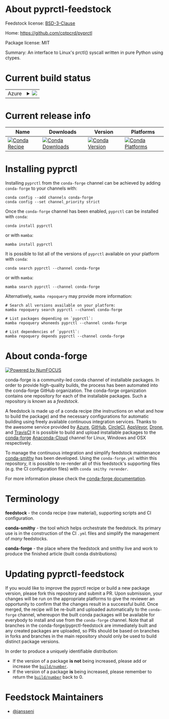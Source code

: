 About pyprctl-feedstock
=======================

Feedstock license: [BSD-3-Clause](https://github.com/conda-forge/pyprctl-feedstock/blob/main/LICENSE.txt)

Home: https://github.com/cptpcrd/pyprctl

Package license: MIT

Summary: An interface to Linux's prctl() syscall written in pure Python using ctypes.

Current build status
====================


<table>
    
  <tr>
    <td>Azure</td>
    <td>
      <details>
        <summary>
          <a href="https://dev.azure.com/conda-forge/feedstock-builds/_build/latest?definitionId=20251&branchName=main">
            <img src="https://dev.azure.com/conda-forge/feedstock-builds/_apis/build/status/pyprctl-feedstock?branchName=main">
          </a>
        </summary>
        <table>
          <thead><tr><th>Variant</th><th>Status</th></tr></thead>
          <tbody><tr>
              <td>linux_64_python3.10.____cpython</td>
              <td>
                <a href="https://dev.azure.com/conda-forge/feedstock-builds/_build/latest?definitionId=20251&branchName=main">
                  <img src="https://dev.azure.com/conda-forge/feedstock-builds/_apis/build/status/pyprctl-feedstock?branchName=main&jobName=linux&configuration=linux%20linux_64_python3.10.____cpython" alt="variant">
                </a>
              </td>
            </tr><tr>
              <td>linux_64_python3.11.____cpython</td>
              <td>
                <a href="https://dev.azure.com/conda-forge/feedstock-builds/_build/latest?definitionId=20251&branchName=main">
                  <img src="https://dev.azure.com/conda-forge/feedstock-builds/_apis/build/status/pyprctl-feedstock?branchName=main&jobName=linux&configuration=linux%20linux_64_python3.11.____cpython" alt="variant">
                </a>
              </td>
            </tr><tr>
              <td>linux_64_python3.8.____cpython</td>
              <td>
                <a href="https://dev.azure.com/conda-forge/feedstock-builds/_build/latest?definitionId=20251&branchName=main">
                  <img src="https://dev.azure.com/conda-forge/feedstock-builds/_apis/build/status/pyprctl-feedstock?branchName=main&jobName=linux&configuration=linux%20linux_64_python3.8.____cpython" alt="variant">
                </a>
              </td>
            </tr><tr>
              <td>linux_64_python3.9.____cpython</td>
              <td>
                <a href="https://dev.azure.com/conda-forge/feedstock-builds/_build/latest?definitionId=20251&branchName=main">
                  <img src="https://dev.azure.com/conda-forge/feedstock-builds/_apis/build/status/pyprctl-feedstock?branchName=main&jobName=linux&configuration=linux%20linux_64_python3.9.____cpython" alt="variant">
                </a>
              </td>
            </tr>
          </tbody>
        </table>
      </details>
    </td>
  </tr>
</table>

Current release info
====================

| Name | Downloads | Version | Platforms |
| --- | --- | --- | --- |
| [![Conda Recipe](https://img.shields.io/badge/recipe-pyprctl-green.svg)](https://anaconda.org/conda-forge/pyprctl) | [![Conda Downloads](https://img.shields.io/conda/dn/conda-forge/pyprctl.svg)](https://anaconda.org/conda-forge/pyprctl) | [![Conda Version](https://img.shields.io/conda/vn/conda-forge/pyprctl.svg)](https://anaconda.org/conda-forge/pyprctl) | [![Conda Platforms](https://img.shields.io/conda/pn/conda-forge/pyprctl.svg)](https://anaconda.org/conda-forge/pyprctl) |

Installing pyprctl
==================

Installing `pyprctl` from the `conda-forge` channel can be achieved by adding `conda-forge` to your channels with:

```
conda config --add channels conda-forge
conda config --set channel_priority strict
```

Once the `conda-forge` channel has been enabled, `pyprctl` can be installed with `conda`:

```
conda install pyprctl
```

or with `mamba`:

```
mamba install pyprctl
```

It is possible to list all of the versions of `pyprctl` available on your platform with `conda`:

```
conda search pyprctl --channel conda-forge
```

or with `mamba`:

```
mamba search pyprctl --channel conda-forge
```

Alternatively, `mamba repoquery` may provide more information:

```
# Search all versions available on your platform:
mamba repoquery search pyprctl --channel conda-forge

# List packages depending on `pyprctl`:
mamba repoquery whoneeds pyprctl --channel conda-forge

# List dependencies of `pyprctl`:
mamba repoquery depends pyprctl --channel conda-forge
```


About conda-forge
=================

[![Powered by
NumFOCUS](https://img.shields.io/badge/powered%20by-NumFOCUS-orange.svg?style=flat&colorA=E1523D&colorB=007D8A)](https://numfocus.org)

conda-forge is a community-led conda channel of installable packages.
In order to provide high-quality builds, the process has been automated into the
conda-forge GitHub organization. The conda-forge organization contains one repository
for each of the installable packages. Such a repository is known as a *feedstock*.

A feedstock is made up of a conda recipe (the instructions on what and how to build
the package) and the necessary configurations for automatic building using freely
available continuous integration services. Thanks to the awesome service provided by
[Azure](https://azure.microsoft.com/en-us/services/devops/), [GitHub](https://github.com/),
[CircleCI](https://circleci.com/), [AppVeyor](https://www.appveyor.com/),
[Drone](https://cloud.drone.io/welcome), and [TravisCI](https://travis-ci.com/)
it is possible to build and upload installable packages to the
[conda-forge](https://anaconda.org/conda-forge) [Anaconda-Cloud](https://anaconda.org/)
channel for Linux, Windows and OSX respectively.

To manage the continuous integration and simplify feedstock maintenance
[conda-smithy](https://github.com/conda-forge/conda-smithy) has been developed.
Using the ``conda-forge.yml`` within this repository, it is possible to re-render all of
this feedstock's supporting files (e.g. the CI configuration files) with ``conda smithy rerender``.

For more information please check the [conda-forge documentation](https://conda-forge.org/docs/).

Terminology
===========

**feedstock** - the conda recipe (raw material), supporting scripts and CI configuration.

**conda-smithy** - the tool which helps orchestrate the feedstock.
                   Its primary use is in the construction of the CI ``.yml`` files
                   and simplify the management of *many* feedstocks.

**conda-forge** - the place where the feedstock and smithy live and work to
                  produce the finished article (built conda distributions)


Updating pyprctl-feedstock
==========================

If you would like to improve the pyprctl recipe or build a new
package version, please fork this repository and submit a PR. Upon submission,
your changes will be run on the appropriate platforms to give the reviewer an
opportunity to confirm that the changes result in a successful build. Once
merged, the recipe will be re-built and uploaded automatically to the
`conda-forge` channel, whereupon the built conda packages will be available for
everybody to install and use from the `conda-forge` channel.
Note that all branches in the conda-forge/pyprctl-feedstock are
immediately built and any created packages are uploaded, so PRs should be based
on branches in forks and branches in the main repository should only be used to
build distinct package versions.

In order to produce a uniquely identifiable distribution:
 * If the version of a package **is not** being increased, please add or increase
   the [``build/number``](https://docs.conda.io/projects/conda-build/en/latest/resources/define-metadata.html#build-number-and-string).
 * If the version of a package **is** being increased, please remember to return
   the [``build/number``](https://docs.conda.io/projects/conda-build/en/latest/resources/define-metadata.html#build-number-and-string)
   back to 0.

Feedstock Maintainers
=====================

* [@jansseni](https://github.com/jansseni/)

